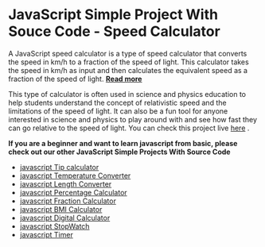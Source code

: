 <h1>JavaScript Simple Project With Souce Code - Speed Calculator</h1>
<p>A JavaScript speed calculator is a type of speed calculator that converts the speed in km/h to a fraction of the speed of light. 
This calculator takes the speed in km/h as input and then calculates the equivalent speed as a fraction of the speed of light.
<a target="_blank" href="https://toolbot.net"><b>Read more</b></a>
</p>

<p>
This type of calculator is often used in science and physics education to help students understand the concept of relativistic speed and the limitations of the speed of light. 
It can also be a fun tool for anyone interested in science and physics to play around with and see how fast they can go relative to the speed of light.
You can check this project live <a target="_blank" href="https://toolbot.net">here</a> .</p>

<p><b>If you are a beginner and want to learn javascript from basic, please check out our other JavaScript Simple Projects With Source Code</b></p>
<ul>
    <li><a target="_blank" href="https://toolbot.net">javascript Tip calculator</a></li>
    <li><a target="_blank" href="https://toolbot.net">javascript Temperature Converter</a></li>
    <li><a target="_blank" href="https://toolbot.net">javascript Length Converter</a></li>
    <li><a target="_blank" href="https://toolbot.net">javascript Percentage Calculator</a></li>
    <li><a target="_blank" href="https://toolbot.net">javascript Fraction Calculator</a></li>
    <li><a target="_blank" href="https://toolbot.net">javascript BMI Calculator</a></li>
    <li><a target="_blank" href="https://toolbot.net">javascript Digital Calculator</a></li>
    <li><a target="_blank" href="https://toolbot.net">javascript StopWatch</a></li>
    <li><a target="_blank" href="https://toolbot.net">javascript Timer</a></li>
</ul>